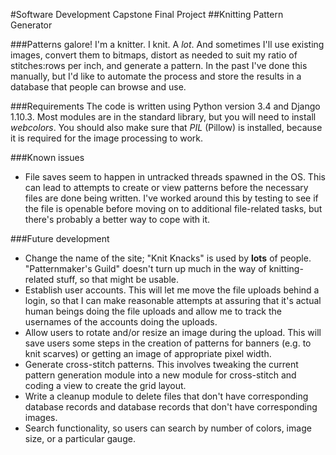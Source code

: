 #Software Development Capstone Final Project
##Knitting Pattern Generator

###Patterns galore!
I'm a knitter.  I knit.  A _lot_.  And sometimes I'll use existing images, convert them to bitmaps, distort as needed to suit my ratio of stitches:rows per inch, and generate a pattern.  In the past I've done this manually, but I'd like to automate the process and store the results in a database that people can browse and use.

###Requirements
The code is written using Python version 3.4 and Django 1.10.3.  Most modules are in the standard library, but you will need to install _webcolors_.  You should also make sure that _PIL_ (Pillow) is installed, because it is required for the image processing to work.

###Known issues
* File saves seem to happen in untracked threads spawned in the OS.  This can lead to attempts to create or view patterns before the necessary files are done being written.  I've worked around this by testing to see if the file is openable before moving on to additional file-related tasks, but there's probably a better way to cope with it.

###Future development
* Change the name of the site; "Knit Knacks" is used by __lots__ of people.  "Patternmaker's Guild" doesn't turn up much in the way of knitting-related stuff, so that might be usable.
* Establish user accounts.  This will let me move the file uploads behind a login, so that I can make reasonable attempts at assuring that it's actual human beings doing the file uploads and allow me to track the usernames of the accounts doing the uploads.
* Allow users to rotate and/or resize an image during the upload.  This will save users some steps in the creation of patterns for banners (e.g. to knit scarves) or getting an image of appropriate pixel width.
* Generate cross-stitch patterns. This involves tweaking the current pattern generation module into a new module for cross-stitch and coding a view to create the grid layout.
* Write a cleanup module to delete files that don't have corresponding database records and database records that don't have corresponding images.
* Search functionality, so users can search by number of colors, image size, or a particular gauge.